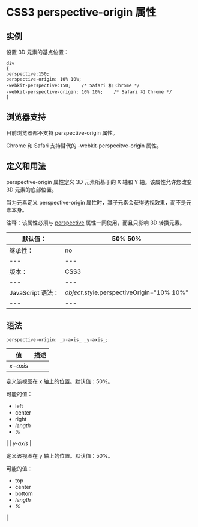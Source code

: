 # CSS3 perspective-origin 属性



## 实例

设置 3D 元素的基点位置：

```
div
{
perspective:150;
perspective-origin: 10% 10%;
-webkit-perspective:150;	/* Safari 和 Chrome */
-webkit-perspective-origin: 10% 10%;	/* Safari 和 Chrome */
}

```

## 浏览器支持

目前浏览器都不支持 perspective-origin 属性。

Chrome 和 Safari 支持替代的 -webkit-perspecitve-origin 属性。

## 定义和用法

perspective-origin 属性定义 3D 元素所基于的 X 轴和 Y 轴。该属性允许您改变 3D 元素的底部位置。

当为元素定义 perspective-origin 属性时，其子元素会获得透视效果，而不是元素本身。

注释：该属性必须与 [perspective](/cssref/pr_perspective.asp "CSS3 perspective 属性") 属性一同使用，而且只影响 3D 转换元素。

| 默认值： | 50% 50% |
| --- | --- |
| 继承性： | no |
| --- | --- |
| 版本： | CSS3 |
| --- | --- |
| JavaScript 语法： | _object_.style.perspectiveOrigin="10% 10%" |
| --- | --- |

## 语法

```
perspective-origin: _x-axis_ _y-axis_;
```

| 值 | 描述 |
| --- | --- |
| _x-axis_ | 

定义该视图在 x 轴上的位置。默认值：50%。

可能的值：

*   left
*   center
*   right
*   _length_
*   _%_

 |
| _y-axis_ | 

定义该视图在 y 轴上的位置。默认值：50%。

可能的值：

*   top
*   center
*   bottom
*   _length_
*   _%_

 |



